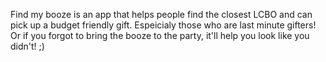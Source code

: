 Find my booze is an app that helps people find the closest LCBO and can pick up a budget friendly gift. Espeicialy those who are last minute gifters!
Or if you forgot to bring the booze to the party, it'll help you look like you didn't! ;)
